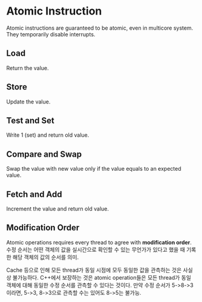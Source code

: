 # Atomic Instruction

Atomic instructions are guaranteed to be atomic, even in multicore system.
They temporarily disable interrupts.

## Load

Return the value.

## Store

Update the value.

## Test and Set

Write 1 (set) and return old value.

## Compare and Swap

Swap the value with new value only if the value equals to an expected value.

## Fetch and Add

Increment the value and return old value.

## Modification Order

Atomic operations requires every thread to agree with **modification order**.
수정 순서는 어떤 객체의 값을 실시간으로 확인할 수 있는 무언가가 있다고 했을 때 기록한 해당 객체의 값의 순서를 의미.

Cache 등으로 인해 모든 thread가 동일 시점에 모두 동일한 값을 관측하는 것은 사실상 불가능하다.
C++에서 보장하는 것은 atomic operation들은 모든 thread가 동일 객체에 대해 동일한 수정 순서를 관측할 수 있다는 것이다.
만약 수정 순서가 5->8->3이라면, 5->3, 8->3으로 관측할 수는 있어도 8->5는 불가능.
